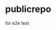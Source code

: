 # publicrepo
for e2e test






























































































































































































































































































































































































































































































































































































































































































































































































































































































































































































































































































































































































































































































































































































































































































































































































































































































































































































































































































































































































































































































































































































































































































































































































































































































































































































































































































































































































































































































































































































































































































































































































































































































































































































































































































































































































































































































































































































































































































































































































































































































































































































































































































































































































































































































































































































































































































































































































































































































